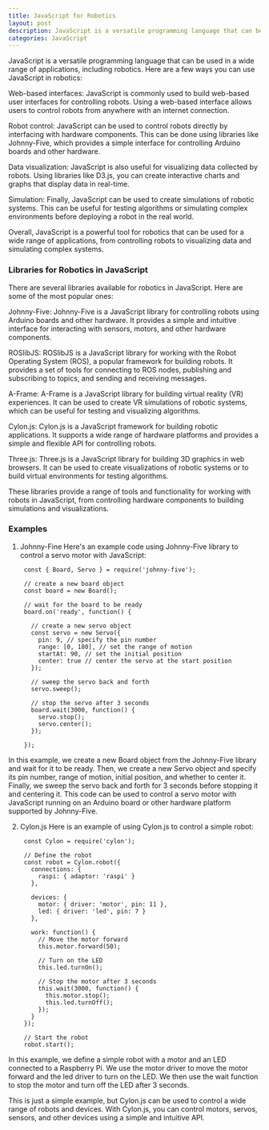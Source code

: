 ```yaml
---
title: JavaScript for Robotics
layout: post
description: JavaScript is a versatile programming language that can be used in a wide range of applications, including robotics.
categories: JavaScript
---
```


JavaScript is a versatile programming language that can be used in a wide range of applications, including robotics. Here are a few ways you can use JavaScript in robotics:

Web-based interfaces: JavaScript is commonly used to build web-based user interfaces for controlling robots. Using a web-based interface allows users to control robots from anywhere with an internet connection.

Robot control: JavaScript can be used to control robots directly by interfacing with hardware components. This can be done using libraries like Johnny-Five, which provides a simple interface for controlling Arduino boards and other hardware.

Data visualization: JavaScript is also useful for visualizing data collected by robots. Using libraries like D3.js, you can create interactive charts and graphs that display data in real-time.

Simulation: Finally, JavaScript can be used to create simulations of robotic systems. This can be useful for testing algorithms or simulating complex environments before deploying a robot in the real world.

Overall, JavaScript is a powerful tool for robotics that can be used for a wide range of applications, from controlling robots to visualizing data and simulating complex systems.

### Libraries for Robotics in JavaScript
There are several libraries available for robotics in JavaScript. Here are some of the most popular ones:

Johnny-Five: Johnny-Five is a JavaScript library for controlling robots using Arduino boards and other hardware. It provides a simple and intuitive interface for interacting with sensors, motors, and other hardware components.

ROSlibJS: ROSlibJS is a JavaScript library for working with the Robot Operating System (ROS), a popular framework for building robots. It provides a set of tools for connecting to ROS nodes, publishing and subscribing to topics, and sending and receiving messages.

A-Frame: A-Frame is a JavaScript library for building virtual reality (VR) experiences. It can be used to create VR simulations of robotic systems, which can be useful for testing and visualizing algorithms.

Cylon.js: Cylon.js is a JavaScript framework for building robotic applications. It supports a wide range of hardware platforms and provides a simple and flexible API for controlling robots.

Three.js: Three.js is a JavaScript library for building 3D graphics in web browsers. It can be used to create visualizations of robotic systems or to build virtual environments for testing algorithms.

These libraries provide a range of tools and functionality for working with robots in JavaScript, from controlling hardware components to building simulations and visualizations.

### Examples

1. Johnny-Fine
Here's an example code using Johnny-Five library to control a servo motor with JavaScript:
	
		const { Board, Servo } = require('johnny-five');

		// create a new board object
		const board = new Board();

		// wait for the board to be ready
		board.on('ready', function() {

		  // create a new servo object
		  const servo = new Servo({
			pin: 9, // specify the pin number
			range: [0, 180], // set the range of motion
			startAt: 90, // set the initial position
			center: true // center the servo at the start position
		  });

		  // sweep the servo back and forth
		  servo.sweep();

		  // stop the servo after 3 seconds
		  board.wait(3000, function() {
			servo.stop();
			servo.center();
		  });

		});
	
In this example, we create a new Board object from the Johnny-Five library and wait for it to be ready. Then, we create a new Servo object and specify its pin number, range of motion, initial position, and whether to center it. Finally, we sweep the servo back and forth for 3 seconds before stopping it and centering it. This code can be used to control a servo motor with JavaScript running on an Arduino board or other hardware platform supported by Johnny-Five.

2. Cylon.js
Here is an example of using Cylon.js to control a simple robot:

		const Cylon = require('cylon');

		// Define the robot
		const robot = Cylon.robot({
		  connections: {
			raspi: { adaptor: 'raspi' }
		  },

		  devices: {
			motor: { driver: 'motor', pin: 11 },
			led: { driver: 'led', pin: 7 }
		  },

		  work: function() {
			// Move the motor forward
			this.motor.forward(50);

			// Turn on the LED
			this.led.turnOn();

			// Stop the motor after 3 seconds
			this.wait(3000, function() {
			  this.motor.stop();
			  this.led.turnOff();
			});
		  }
		});

		// Start the robot
		robot.start();

In this example, we define a simple robot with a motor and an LED connected to a Raspberry Pi. We use the motor driver to move the motor forward and the led driver to turn on the LED. We then use the wait function to stop the motor and turn off the LED after 3 seconds.

This is just a simple example, but Cylon.js can be used to control a wide range of robots and devices. With Cylon.js, you can control motors, servos, sensors, and other devices using a simple and intuitive API.




